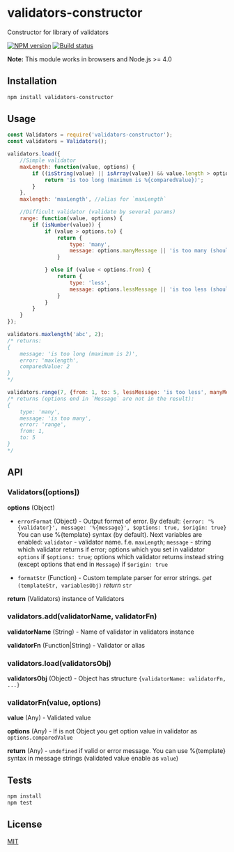 # validators-constructor
Constructor for library of validators

[![NPM version](https://img.shields.io/npm/v/validators-constructor.svg)](https://npmjs.org/package/require-me)
[![Build status](https://img.shields.io/travis/tamtakoe/validators-constructor.svg)](https://travis-ci.org/tamtakoe/node-require-me)

**Note:** This module works in browsers and Node.js >= 4.0

## Installation

```sh
npm install validators-constructor
```

## Usage

```js
const Validators = require('validators-constructor');
const validators = Validators();

validators.load({
    //Simple validator
    maxLength: function(value, options) {
        if ((isString(value) || isArray(value)) && value.length > options.comparedValue) {
            return 'is too long (maximum is %{comparedValue})';
        }
    },
    maxlength: 'maxLength', //alias for `maxLength`

    //Difficult validator (validate by several params)
    range: function(value, options) {
        if (isNumber(value)) {
            if (value > options.to) {
                return {
                    type: 'many',
                    message: options.manyMessage || 'is too many (should be from %{from} to %{to})'
                }

            } else if (value < options.from) {
                return {
                    type: 'less',
                    message: options.lessMessage || 'is too less (should be from %{from} to %{to})'
                }
            }
        }
    }
});

validators.maxlength('abc', 2);
/* returns:
{
    message: 'is too long (maximum is 2)',
    error: 'maxlength',
    comparedValue: 2
}
*/

validators.range(7, {from: 1, to: 5, lessMessage: 'is too less', manyMessage: 'is too many'});
/* returns (options end in `Message` are not in the result):
{
    type: 'many',
    message: 'is too many',
    error: 'range',
    from: 1,
    to: 5
}
*/
```

## API

### Validators([options])

**options** (Object)

* `errorFormat` (Object) - Output format of error. By default:
                           `{error: '%{validator}', message: '%{message}', $options: true, $origin: true}`
                           You can use %{template} syntax (by default). Next variables are enabled:
                           `validator` - validator name. f.e. `maxLength`;
                           `message` - string which validator returns if error;
                           options which you set in validator `options` if `$options: true`;
                           options which validator returns instead string (except options that end in `Message`) if `$origin: true`

* `formatStr` (Function) - Custom template parser for error strings.
                           *get* `(templateStr, variablesObj)`
                           *return* `str`

**return** (Validators) instance of Validators


### validators.add(validatorName, validatorFn)

**validatorName** (String) - Name of validator in validators instance

**validatorFn** (Function|String) - Validator or alias



### validators.load(validatorsObj)

**validatorsObj** (Object) - Object has structure `{validatorName: validatorFn, ...}`



### validatorFn(value, options)

**value** (Any) - Validated value

**options** (Any) - If is not Object you get option value in validator as `options.comparedValue`

**return** (Any) - `undefined` if valid or error message. You can use %{template} syntax in message strings (validated value enable as `value`)


## Tests

```sh
npm install
npm test
```

## License

[MIT](LICENSE)
